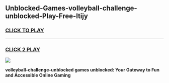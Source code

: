 
## Unblocked-Games-volleyball-challenge-unblocked-Play-Free-ltijy
<h3>
<a href="https://premium76.site?title=volleyball-challenge-unblocked&ref=19M">CLICK TO PLAY</a></h3>
<hr>

<h3>
<a href="https://premium76.site?title=volleyball-challenge-unblocked&ref=19M">CLICK 2 PLAY</a>
  
</h3>

<a href="https://premium76.site?title=volleyball-challenge-unblocked&ref=19M"><img src="https://clearcache.store/games.png"></a>


**volleyball-challenge-unblocked games unblocked: Your Gateway to Fun and Accessible Online Gaming**
